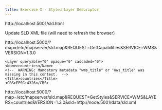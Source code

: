 ```yaml
---
title: Exercise X - Styled Layer Descriptor
---
```


http://localhost:5001/sld.html

Update SLD XML file (will need to refresh the browser)

http://localhost:5000/?map=/etc/mapserver/sld.map&REQUEST=GetCapabilities&SERVICE=WMS&VERSION=1.3.0

```sld
<Layer queryable="0" opaque="0" cascaded="0">
<Name>countries</Name>
<!--  WARNING: Mandatory metadata "wms_title" or "ows_title" was missing in this context.  -->
<Title>countries</Title>
<CRS>EPSG:4326</CRS>
```


http://localhost:5000/?map=/etc/mapserver/sld.map&REQUEST=GetStyles&SERVICE=WMS&LAYERS=countries&VERSION=1.3.0&sld=http://node:5001/data/sld.xml